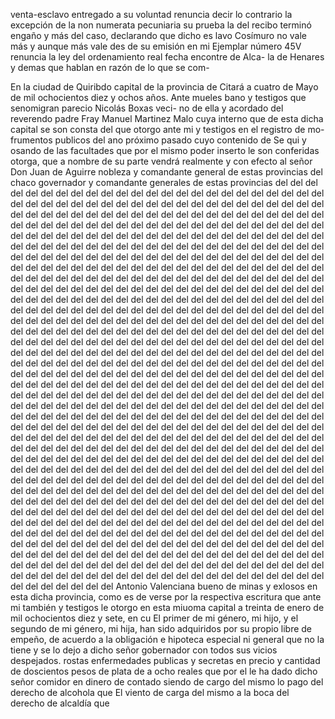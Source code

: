 venta-esclavo
entregado a su voluntad renuncia decir lo contrario la excepción de la non numerata pecuniaria su prueba la del recibo terminó engaño y más del caso, declarando que dicho es lavo Cosímuro no vale más y aunque más vale des de su emisión en mi
Ejemplar número 45V
renuncia la ley del ordenamiento real fecha encontre de Alca- la de Henares y demas que hablan en razón de lo que se com-

En la ciudad de Quiribdo capital de la provincia de Citará a cuatro de Mayo de mil ochocientos diez y ochos años. Ante mueles bano y testigos que senomigran parecio Nicolás Boxas veci- no de ella y acordado del reverendo padre Fray Manuel
Martinez Malo cuya interno que de esta dicha capital se son consta del que otorgo ante mi y testigos en el registro de mo- frumentos publicos del ano próximo pasado cuyo contenido de
Se qui y osando de las facultades que por el mismo poder inserto le son conferidas otorga, que a nombre de su parte vendrá realmente y con efecto al señor Don Juan de Aguirre nobleza y comandante general de estas provincias del chaco
governador y comandante generales de estas provincias del del del del del del del del del del del del del del del del del del del del del del del del del del del del del del del del del del del del del del del del del del del del del del del del del del del del del del del del del del del del del del del del del del del del del del del del del del del del del del del del del del del del del del del del del del del del del del del del del del del del del del del del del del del del del del del del del del del del del del del del del del del del del del del del del del del del del del del del del del del del del del del del del del del del del del del del del del del del del del del del del del del del del del del del del del del del del del del del del del del del del del del del del del del del del del del del del del del del del del del del del del del del del del del del del del del del del del del del del del del del del del del del del del del del del del del del del del del del del del del del del del del del del del del del del del del del del del del del del del del del del del del del del del del del del del del del del del del del del del del del del del del del del del del del del del del del del del del del del del del del del del del del del del del del del del del del del del del del del del del del del del del del del del del del del del del del del del del del del del del del del del del del del del del del del del del del del del del del del del del del del del del del del del del del del del del del del del del del del del del del del del del del del del del del del del del del del del del del del del del del del del del del del del del del del del del del del del del del del del del del del del del del del del del del del del del del del del del del del del del del del del del del del del del del del del del del del del del del del del del del del del del del del del del del del del del del del del del del del del del del del del del del del del del del del del del del del del del del del del del del del del del del del del del del del del del del del del del del del del del del del del del del del del del del del del del del del del del del del del del del del del del del del del del del del del del del del del del del del del del del del del del del del del del del del del del del del del del del del del del del del del del del del del del del del del del del del del del del del del del del del del del del del del del del del del del del del del del del del del del del del del del del del del del del del del del del del del del del del del del del del del del del del del del del del del del del del del del del del del del del del del del del del del del del del del del del del del del del del del del del del del del del del del del del del del del del del del del del del del del del del del del del del del del del del del del del del del del del del del del del del del del del del del del del del del del del del del del del del del del del del del del del del del del del del del del del del del del del del del del del del del del del del del del del del del del del del del del del del del del del del del del del del del del
Antonio Valenciana bueno de minas y exlosos en esta dicha provincia, como es de verse por la respectiva escritura que ante mi también y testigos le otorgo en esta miuoma capital a treinta de enero de mil ochocientos diez y sete, en cu
El primer de mi género, mi hijo, y el segundo de mi género, mi hija, han sido adquiridos por su propio libre de empeño, de acuerdo a la obligación e hipoteca especial ni general que no la tiene y se lo dejo a dicho señor gobernador con todos sus vicios despejados.
rostas enfermedades publicas y secretas en precio y
cantidad de doscientos pesos de plata de a ocho reales que
por el le ha dado dicho señor comidor en dinero de contado
siendo de cargo del mismo lo pago del derecho de alcohola que
El viento de carga del mismo a la boca del derecho de alcaldía que